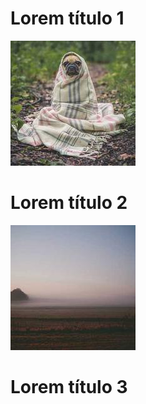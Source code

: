 
# Lorem título 1
 ![image1](/img/1025-200x200.jpg)

# Lorem título 2
 ![image1](/img/313-200x200.jpg)
# Lorem título 3
